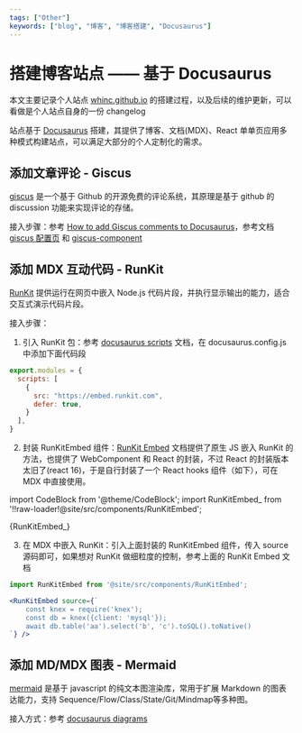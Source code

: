 ```yaml
---
tags: ["Other"]
keywords: ["blog", "博客", "博客搭建", "Docusaurus"]
---
```


# 搭建博客站点 —— 基于 Docusaurus 

本文主要记录个人站点 [whinc.github.io](https://whinc.github.io/) 的搭建过程，以及后续的维护更新，可以看做是个人站点自身的一份 changelog

站点基于 [Docusaurus](https://docusaurus.io/) 搭建，其提供了博客、文档(MDX)、React 单单页应用多种模式构建站点，可以满足大部分的个人定制化的需求。

## 添加文章评论 - Giscus

[giscus](https://github.com/giscus/giscus) 是一个基于 Github 的开源免费的评论系统，其原理是基于 github 的 discussion 功能来实现评论的存储。

接入步骤：参考 [How to add Giscus comments to Docusaurus](https://m19v.github.io/blog/how-to-add-giscus-to-docusaurus)，参考文档[giscus 配置页](https://giscus.app/zh-CN) 和 [giscus-component](https://github.com/giscus/giscus-component)


## 添加 MDX 互动代码 - RunKit

[RunKit](https://runkit.com/home) 提供运行在网页中嵌入 Node.js 代码片段，并执行显示输出的能力，适合交互式演示代码片段。



接入步骤：

1. 引入 RunKit 包：参考 [docusaurus scripts](https://docusaurus.io/docs/2.3.1/api/docusaurus-config#scripts) 文档，在 docusaurus.config.js 中添加下面代码段
```js
export.modules = {
  scripts: [
    {
      src: "https://embed.runkit.com",
      defer: true,
    }
  ],
}
```

2. 封装 RunKitEmbed 组件：[RunKit Embed](https://runkit.com/docs/embed) 文档提供了原生 JS 嵌入 RunKit 的方法，也提供了 WebComponent 和 React 的封装，不过 React 的封装版本太旧了(react 16)，于是自行封装了一个 React hooks 组件（如下），可在 MDX 中直接使用。

import CodeBlock from '@theme/CodeBlock';
import RunKitEmbed_ from '!!raw-loader!@site/src/components/RunKitEmbed';

<CodeBlock language="tsx">{RunKitEmbed_}</CodeBlock>

3. 在 MDX 中嵌入 RunKit：引入上面封装的 RunKitEmbed 组件，传入 source 源码即可，如果想对 RunKit 做细粒度的控制，参考上面的 RunKit Embed 文档

```jsx
import RunKitEmbed from '@site/src/components/RunKitEmbed';

<RunKitEmbed source={`
    const knex = require('knex');
    const db = knex({client: 'mysql'});
    await db.table('aa').select('b', 'c').toSQL().toNative()
`} />
```

## 添加 MD/MDX 图表 - Mermaid

[mermaid](https://github.com/mermaid-js/mermaid) 是基于 javascript 的纯文本图渲染库，常用于扩展 Markdown 的图表达能力，支持 Sequence/Flow/Class/State/Git/Mindmap等多种图。

接入方式：参考 [docusaurus diagrams](https://docusaurus.io/docs/2.3.1/markdown-features/diagrams)